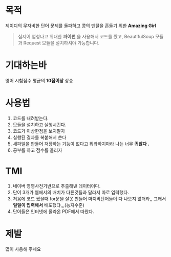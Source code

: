 # 목적
제이디의 무자비한 단어 문제를 돌파하고 콩의 멘탈을 흔들기 위한 __Amazing Girl__<br>
> 심지어 엄청나고 위대한 __파이썬__ 을 사용해서 코드를 짰고, BeautifulSoup 모듈과 Request 모듈을 설치하셔야 가능합니다.<br>

# 기대하는바
영어 시험점수 평균의 __10점이상__ 상승

# 사용법
1. 코드를 내려받는다.
2. 모듈을 설치하고 실행시킨다.
3. 코드가 이상한점을 보지말자
4. 실행된 결과를 복붙해서 쓴다
5. 새파일을 만들어 저장하는 기능이 없다고 뭐라하지마라 나는 너무 __귀찮다 .__
6. 공부를 하고 점수를 올리자

# TMI
1. 네이버 영영사전기반으로 추출해낸 데이터이다.
2. 단어 3개가 웹에서의 배치가 다른것들과 달라서 따로 입력했다.
3. 처음에 코드 짰을때 for문을 잘못 만들어 마지막단어들이 다 나오지 않더라,, 그래서 __일일이 입력해서__ 배포했댜,,,(능지수준)
4. 단어들은 인터넷에 올라온 PDF에서 따왔다.

# 제발
많이 사용해 주세요
